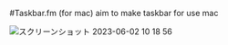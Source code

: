 #Taskbar.fm (for mac)
aim to make taskbar for use mac

![スクリーンショット 2023-06-02 10 18 56](https://github.com/fruitriin/taskbar/assets/18308639/e7138e77-6557-4150-904e-2bf52063b26c)
